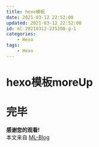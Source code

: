 ```yaml
---
title: hexo模板
date: 2021-03-12 22:52:00
updated: 2021-03-12 22:52:00
id: ml-20210312-225200-g-1
categories:
	- Hexo
tags: 
	- Hexo
---
```



# hexo模板moreUp


<!--more-->

<!-- 
id: ml-20210407-234000-g115
每次使用自觉+1.
-->

# 完毕

**感谢您的观看!**  
本文来自 [ML-Blog][ML-Blog_Link]

<!-- 图片 -->

<!-- 链接 -->

<!-- 水印 -->
[ML-Blog_Link]:https://userminghaoli.github.io/ "我的博客"
